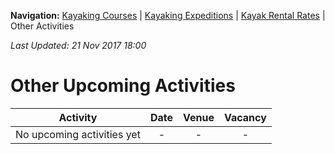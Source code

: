 **Navigation:** [Kayaking Courses](index) &#124; [Kayaking Expeditions](expedition) &#124; [Kayak Rental Rates](rental) &#124; Other Activities

_Last Updated: 21 Nov 2017 18:00_
# Other Upcoming Activities

Activity | Date | Venue | Vacancy
:---:|:---:|:---:|:---:
No upcoming activities yet|-|-|- 

